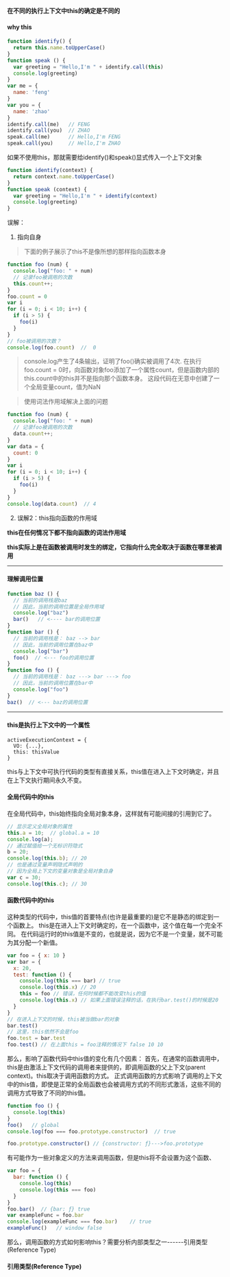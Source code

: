 **在不同的执行上下文中this的确定是不同的**

#### why this

```js
function identify() {
  return this.name.toUpperCase()
}
function speak () {
  var greeting = "Hello,I'm " + identify.call(this)
  console.log(greeting)
}
var me = {
  name: 'feng'
}
var you = {
  name: 'zhao'
}
identify.call(me)   // FENG
identify.call(you)  // ZHAO 
speak.call(me)      // Hello,I'm FENG
speak.call(you)     // Hello,I'm ZHAO
```

如果不使用this，那就需要给identify()和speak()显式传入一个上下文对象

```js
function identify(context) {
  return context.name.toUpperCase()
}
function speak (context) {
  var greeting = "Hello,I'm " + identify(context)
  console.log(greeting)
}
```

误解：

1. 指向自身

> 下面的例子展示了this不是像所想的那样指向函数本身

```js
function foo (num) {
  console.log("foo: " + num)
  // 记录foo被调用的次数
  this.count++;
}
foo.count = 0
var i
for (i = 0; i < 10; i++) {
  if (i > 5) {
    foo(i)
  }
}
// foo被调用的次数？
console.log(foo.count)  //  0
```

> console.log产生了4条输出，证明了foo()确实被调用了4次.
> 在执行foo.count = 0时，向函数对象foo添加了一个属性count，但是函数内部的this.count中的this并不是指向那个函数本身。
> 这段代码在无意中创建了一个全局变量count，值为NaN

> 使用词法作用域解决上面的问题

```js
function foo (num) {
  console.log("foo: " + num)
  // 记录foo被调用的次数
  data.count++;
}
var data = {
  count: 0
}
var i
for (i = 0; i < 10; i++) {
  if (i > 5) {
    foo(i)
  }
}
console.log(data.count)  // 4
```

2. 误解2：this指向函数的作用域

**this在任何情况下都不指向函数的词法作用域**

**this实际上是在函数被调用时发生的绑定，它指向什么完全取决于函数在哪里被调用**

------

#### 理解调用位置

```js
function baz () {
  // 当前的调用栈是baz
  // 因此，当前的调用位置是全局作用域
  console.log("baz")
  bar()   // <---- bar的调用位置
}
function bar () {
  // 当前的调用栈是： baz --> bar
  // 因此，当前的调用位置在baz中
  console.log("bar")
  foo()  // <--- foo的调用位置
}
function foo () {
  // 当前的调用栈是： baz ---> bar ---> foo
  // 因此，当前的调用位置在bar中
  console.log("foo")
}
baz()  // <--- baz的调用位置
```

-----------------------

#### this是执行上下文中的一个属性

```
activeExecutionContext = {
  VO: {...},
  this: thisValue
}
```

this与上下文中可执行代码的类型有直接关系，this值在进入上下文时确定，并且在上下文执行期间永久不变。

#### 全局代码中的this

在全局代码中，this始终指向全局对象本身，这样就有可能间接的引用到它了。

```js
// 显示定义全局对象的属性
this.a = 10;  // global.a = 10
console.log(a);
// 通过赋值给一个无标识符隐式
b = 20;
console.log(this.b); // 20
// 也是通过变量声明隐式声明的
// 因为全局上下文的变量对象是全局对象自身
var c = 30;
console.log(this.c); // 30
```

#### 函数代码中的this

这种类型的代码中，this值的首要特点(也许是最重要的)是它不是静态的绑定到一个函数上。
this是在进入上下文时确定的，在一个函数中，这个值在每一个完全不同。
在代码运行时的this值是不变的，也就是说，因为它不是一个变量，就不可能为其分配一个新值。

```js
var foo = { x: 10 }
var bar = {
  x: 20,
  test: function () {
    console.log(this === bar) // true
    console.log(this.x) // 20
    this = foo // 错误，任何时候都不能改变this的值
    console.log(this.x) // 如果上面错误注释的话，在执行bar.test()的时候是20
  }
}
// 在进入上下文的时候，this被当做bar的对象
bar.test()
// 这里，this依然不会是foo
foo.test = bar.test
foo.test() // 在上面this = foo注释的情况下 false 10 10
```

那么，影响了函数代码中this值的变化有几个因素：
首先，在通常的函数调用中，this是由激活上下文代码的调用者来提供的，即调用函数的父上下文(parent context)。this取决于调用函数的方式。
正式调用函数的方式影响了调用的上下文中的this值，即使是正常的全局函数也会被调用方式的不同形式激活，这些不同的调用方式导致了不同的this值。

```js
function foo () {
  console.log(this)
}
foo()   // global
console.log(foo === foo.prototype.constructor)  // true

foo.prototype.constructor() // {constructor: ƒ}--->foo.prototype
```

有可能作为一些对象定义的方法来调用函数，但是this将不会设置为这个函数、

```js
var foo = {
  bar: function () {
    console.log(this)
    console.log(this === foo)
  }
}
foo.bar()  // {bar: ƒ} true
var exampleFunc = foo.bar
console.log(exampleFunc === foo.bar)    // true
exampleFunc()   // window false
```

那么，调用函数的方式如何影响this？需要分析内部类型之一------引用类型(Reference Type)


#### 引用类型(Reference Type)